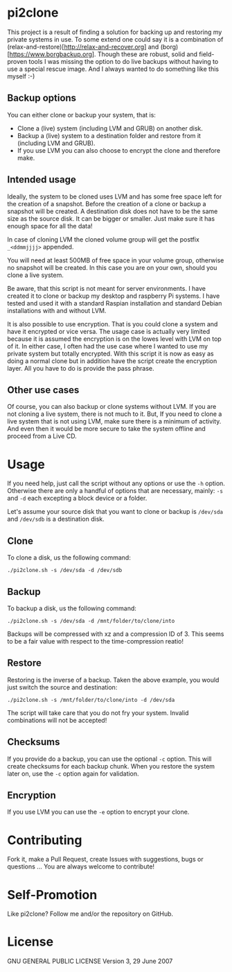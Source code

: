 # pi2clone

This project is a result of finding a solution for backing up and restoring my private systems in use. To some extend 
one could say it is a combination of (relax-and-restore)[http://relax-and-recover.org] and (borg)[https://www.borgbackup.org]. Though these are robust, solid and field-proven
tools I was missing the option to do live backups without having to use a special rescue image. And I always wanted to do something like this myself :-)


## Backup options

You can either clone or backup your system, that is:
- Clone a (live) system (including LVM and GRUB) on another disk.
- Backup a (live) system to a destination folder and restore from it (including LVM and GRUB).
- If you use LVM you can also choose to encrypt the clone and therefore make.


## Intended usage

Ideally, the system to be cloned uses LVM and has some free space left for the creation of a snapshot. Before the
creation of a clone or backup a snapshot will be created. A destination disk does not have to be the same size as the
source disk. It can be bigger or smaller. Just make sure it has enough space for all the data!

In case of cloning LVM the cloned volume group will get the postfix `_<ddmmjjjj>` appended.

You will need at least 500MB of free space in your volume group, otherwise no snapshot will be created. In this case you
are on your own, should you clone a live system.

Be aware, that this script is not meant for server environments. I have created it to clone or backup my desktop and 
raspberry Pi systems. I have tested and used it with a standard Raspian installation and standard Debian installations
with and without LVM.

It is also possible to use encryption. That is you could clone a system and have it encrypted or vice versa. The usage case is actually very limited because it is assumed the encryption is on the lowes level with LVM on top of it. In either case, I often had the use case where I wanted to use my private system but totally encrypted. With this script it is now as easy as doing a normal clone but in addition have the script create the encryption layer. All you have to do is provide the pass phrase.


## Other use cases

Of course, you can also backup or clone systems without LVM. If you are not cloning a live system, there is not much to
it. But, If you need to clone a live system that is not using LVM, make sure there is a minimum of activity. And even 
then it would be more secure to take the system offline and proceed from a Live CD.


# Usage

If you need help, just call the script without any options or use the `-h` option.  Otherwise there are only a handful of options that are necessary, mainly: `-s` and `-d` each excepting a block device or a folder.

Let's assume your source disk that you want to clone or backup is `/dev/sda` and `/dev/sdb` is a destination disk.


## Clone

To clone a disk, us the following command:

    ./pi2clone.sh -s /dev/sda -d /dev/sdb


## Backup

To backup a disk, us the following command:

    ./pi2clone.sh -s /dev/sda -d /mnt/folder/to/clone/into

Backups will be compressed with xz and a compression ID of 3. This seems to be a fair value with respect to the time-compression reatio!

## Restore

Restoring is the inverse of a backup. Taken the above example, you would just switch the source and
destination:

    ./pi2clone.sh -s /mnt/folder/to/clone/into -d /dev/sda 

The script will take care that you do not fry your system. Invalid combinations will not be accepted!

## Checksums

If you provide do a backup, you can use the optional `-c` option. This will create checksums for each backup chunk. When you restore the system later on, use the `-c` option again for validation.

## Encryption

If you use LVM you can use the `-e` option to encrypt your clone.


# Contributing

Fork it, make a Pull Request, create Issues with suggestions, bugs or questions ... You are always welcome to 
contribute!

# Self-Promotion

Like pi2clone? Follow me and/or the repository on GitHub.

# License

GNU GENERAL PUBLIC LICENSE Version 3, 29 June 2007

                                                                                                                 



